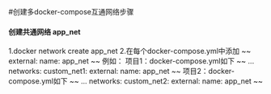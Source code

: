 #创建多docker-compose互通网络步骤
#### 创建共通网络 app_net
1.docker network create app_net
2.在每个docker-compose.yml中添加
~~
external:
  name: app_net
~~
例如：
项目1：docker-compose.yml如下
~~
...
networks:
  custom_net1:
   external:
      name: app_net
~~
项目2：docker-compose.yml如下
~~
...
networks:
  custom_net2:
   external:
      name: app_net
~~